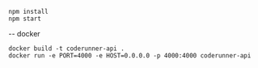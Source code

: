```
npm install
npm start
```
--
docker 
```
docker build -t coderunner-api .
docker run -e PORT=4000 -e HOST=0.0.0.0 -p 4000:4000 coderunner-api

```
